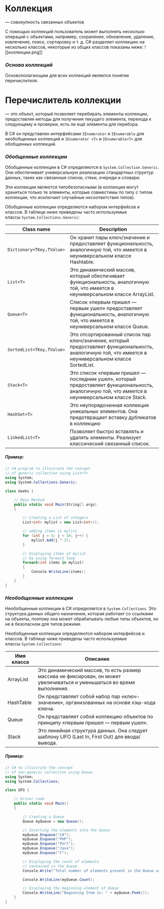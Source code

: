 # **Коллекция** 
— совокупность связанных объектов

С помощью коллекций пользователь может выполнять несколько операций с объектами, например, сохранение, обновление, удаление, извлечение, поиск, сортировку и т. д. C# разделяет коллекцию на несколько классов, некоторые из общих классов показаны ниже:
![[коллекции.png]]

### *Основа коллекций*

Основополагающим для всех коллекций является понятие перечислителя.
# **Перечислитель коллекции**
— это объект, который позволяет перебирать элементы коллекции, предоставляя методы для получения текущего элемента, перехода к следующему и проверки, есть ли ещё элементы для перебора.

В C# он представлен интерфейсами `IEnumerator` и `IEnumerable` для необобщенных коллекций и `IEnumerator <T>` и `IEnumerable<T>` для обобщенных коллекций.

### *Обобщенные коллекции*

Обобщенные коллекции в C# определяются в `System.Collection.Generic`. Они обеспечивает универсальную реализацию стандартных структур данных, таких как связанные списки, стеки, очереди и словари. 

Эти коллекции являются типобезопасными (в коллекции могут храниться только те элементы, которые совместимы по типу с типом коллекции, что исключает случайные несоответствия типов). 

Обобщенные коллекции определяются набором интерфейсов и классов. В таблице ниже приведены часто используемые классы `System.Collections.Generic`:

| Class name                | Description                                                                                                                                             |
| ------------------------- | ------------------------------------------------------------------------------------------------------------------------------------------------------- |
| `Dictionary<TKey,TValue>` | Он хранит пары ключ/значение и предоставляет функциональность, аналогичную той, что имеется в неуниверсальном классе Hashtable.                         |
| `List<T>`                 | Это динамический массив, который обеспечивает функциональность, аналогичную той, что имеется в неуниверсальном классе ArrayList.                        |
| `Queue<T>`                | Список «первым пришел — первым ушел» предоставляет функциональность, аналогичную той, что имеется в неуниверсальном классе Queue.                       |
| `SortedList<TKey,TValue>` | Это отсортированный список пар ключ/значение, который предоставляет функциональность, аналогичную той, что имеется в неуниверсальном классе SortedList. |
| `Stack<T>`                | Это список «первым пришел — последним ушел», который предоставляет функциональность, аналогичную той, что имеется в неуниверсальном классе Stack.       |
| `HashSet<T>`              | Это неупорядоченная коллекция уникальных элементов. Она предотвращает вставку дубликатов в коллекцию                                                    |
| `LinkedList<T>`           | Позволяет быстро вставлять и удалять элементы. Реализует классический связанный список.                                                                 |

##### ***Пример***:

```cs
// C# program to illustrate the concept 
// of generic collection using List<T>
using System;
using System.Collections.Generic;

class Geeks {

    // Main Method
    public static void Main(String[] args)
    {

        // Creating a List of integers
        List<int> mylist = new List<int>();

        // adding items in mylist
        for (int j = 5; j < 10; j++) {
            mylist.Add(j * 3);
        }

        // Displaying items of mylist
        // by using foreach loop
        foreach(int items in mylist)
        {
            Console.WriteLine(items);
        }
    }
}
```


### *Необобщенные коллекции*

Необобщенные коллекции в C# определяется в `System.Collections`. Это структура данных общего назначения, которая работает со ссылками на объекты, поэтому она может обрабатывать любые типы объектов, но не в безопасном для типов режиме. 

Необобщенные коллекции определяются набором интерфейсов и классов. В таблице ниже приведены часто используемые классы `System.Collections`:

| Имя класса | Описание                                                                                                                 |
| ---------- | ------------------------------------------------------------------------------------------------------------------------ |
| ArrayList  | Это динамический массив, то есть размер массива не фиксирован, он может увеличиваться и уменьшаться во время выполнения. |
| HashTable  | Он представляет собой набор пар «ключ-значение», организованных на основе хэш-кода ключа.                                |
| Queue      | Он представляет собой коллекцию объектов по принципу «первым пришел — первым ушел».                                      |
| Stack      | Это линейная структура данных. Она следует шаблону LIFO (Last In, First Out) для ввода/вывода.                           |

##### ***Пример:***

```cs
// C# to illustrate the concept
// of non-generic collection using Queue
using System;
using System.Collections;

class GFG {

    // Driver code
    public static void Main()
    {

        // Creating a Queue
        Queue myQueue = new Queue();

        // Inserting the elements into the Queue
        myQueue.Enqueue("C#");
        myQueue.Enqueue("PHP");
        myQueue.Enqueue("Perl");
        myQueue.Enqueue("Java");
        myQueue.Enqueue("C");

        // Displaying the count of elements
        // contained in the Queue
        Console.Write("Total number of elements present in the Queue are: ");

        Console.WriteLine(myQueue.Count);

        // Displaying the beginning element of Queue
        Console.WriteLine("Beginning Item is: " + myQueue.Peek());
    }
}
```
